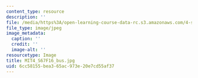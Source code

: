 ```yaml
---
content_type: resource
description: ''
file: /media/https%3A/open-learning-course-data-rc.s3.amazonaws.com/4-s67-landscape-experience-seminar-in-land-art-fall-2016/6cc58155bea365ac973e20e7cd55af37_MIT4_S67F16_bus.jpg
file_type: image/jpeg
image_metadata:
  caption: ''
  credit: ''
  image-alt: ''
resourcetype: Image
title: MIT4_S67F16_bus.jpg
uid: 6cc58155-bea3-65ac-973e-20e7cd55af37
---
```


